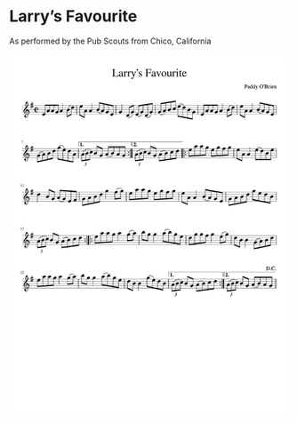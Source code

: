 # Larry’s Favourite

As performed by the Pub Scouts from Chico, California

![Larry's Favourite](Larrys_Favourite-1.png)